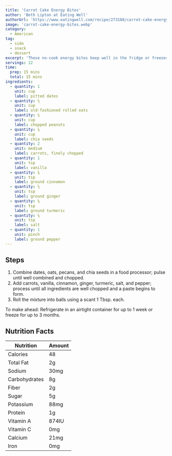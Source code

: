 ```yaml
---
title: 'Carrot Cake Energy Bites'
author: 'Beth Lipton at Eating Well'
authorUrl: 'https://www.eatingwell.com/recipe/273188/carrot-cake-energy-bites/'
image: 'carrot-cake-energy-bites.webp'
category:
  - American
tag:
  - side
  - snack
  - dessert
excerpt: 'These no-cook energy bites keep well in the fridge or freezer and are easy to grab on the go for a healthy snack.'
servings: 22
time:
  prep: 15 mins
  total: 15 mins
ingredients:
  - quantity: 1
    unit: cup
    label: pitted dates
  - quantity: ½
    unit: cup
    label: old-fashioned rolled oats
  - quantity: ¼
    unit: cup
    label: chopped peanuts
  - quantity: ¼
    unit: cup
    label: chia seeds
  - quantity: 2
    unit: medium
    label: carrots, finely chopped
  - quantity: 1
    unit: tsp
    label: vanilla
  - quantity: ¾
    unit: tsp
    label: ground cinnamon
  - quantity: ½
    unit: tsp
    label: ground ginger
  - quantity: ¼
    unit: tsp
    label: ground turmeric
  - quantity: ¼
    unit: tsp
    label: salt
  - quantity: 1
    unit: pinch
    label: ground pepper
---
```


## Steps

1. Combine dates, oats, pecans, and chia seeds in a food processor; pulse until well combined and chopped.
2. Add carrots, vanilla, cinnamon, ginger, turmeric, salt, and pepper; process until all ingredients are well chopped and a paste begins to form.
3. Roll the mixture into balls using a scant 1 Tbsp. each.

To make ahead: Refrigerate in an airtight container for up to 1 week or freeze for up to 3 months.

## Nutrition Facts

| Nutrition     | Amount |
| ------------- | ------ |
| Calories      | 48     |
| Total Fat     | 2g     |
| Sodium        | 30mg   |
| Carbohydrates | 8g     |
| Fiber         | 2g     |
| Sugar         | 5g     |
| Potassium     | 88mg   |
| Protein       | 1g     |
| Vitamin A     | 874IU  |
| Vitamin C     | 0mg    |
| Calcium       | 21mg   |
| Iron          | 0mg    |
